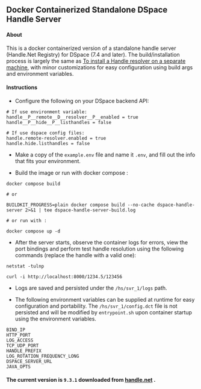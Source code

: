 ## Docker Containerized Standalone DSpace Handle Server

#### About

This is a docker containerized version of a standalone handle server (Handle.Net Registry) for DSpace (7.4 and later). The build/installation process is largely the same as [To install a Handle resolver on a separate machine](https://wiki.lyrasis.org/display/DSDOC7x/Handle.Net+Registry+Support#Handle.NetRegistrySupport-ToinstallaHandleresolveronaseparatemachine), with minor customizations for easy configuration using build args and environment variables.

#### Instructions

- Configure the following on your DSpace backend API:

```
# If use environment variable:
handle__P__remote__D__resolver__P__enabled = true
handle__P__hide__P__listhandles = false

# If use dspace config files:
handle.remote-resolver.enabled = true
handle.hide.listhandles = false
```

- Make a copy of the `example.env` file and name it `.env`, and fill out the info that fits your environment.

- Build the image or run with docker compose :

```
docker compose build

# or

BUILDKIT_PROGRESS=plain docker compose build --no-cache dspace-handle-server 2>&1 | tee dspace-handle-server-build.log

# or run with :

docker compose up -d
```

- After the server starts, observe the container logs for errors, view the port bindings and perform test handle resolution using the following commands (replace the handle with a valid one):

```
netstat -tulnp

curl -i http://localhost:8000/1234.5/123456
```

- Logs are saved and persisted under the `/hs/svr_1/logs` path.

- The following environment variables can be supplied at runtime for easy configuration and portability. The `/hs/svr_1/config.dct` file is not persisted and will be modified by `entrypoint.sh` upon container startup using the environment variables.

```
BIND_IP
HTTP_PORT
LOG_ACCESS
TCP_UDP_PORT
HANDLE_PREFIX
LOG_ROTATION_FREQUENCY_LONG
DSPACE_SERVER_URL
JAVA_OPTS
```


#### The current version is `9.3.1` downloaded from [handle.net](https://www.handle.net/) .